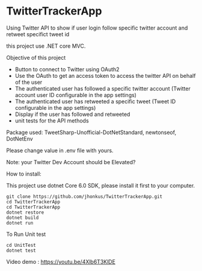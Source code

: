 # TwitterTrackerApp
Using Twitter API to show if user login follow specific twitter account and retweet specifict tweet id

this project use .NET core MVC.


Objective of this project

- Button to connect to Twitter using OAuth2
- Use the OAuth to get an access token to access the twitter API on behalf of the user
- The authenticated user has followed a specific twitter account (Twitter account user ID configurable in the app settings)
- The authenticated user has retweeted a specific tweet (Tweet ID configurable in the app settings)
- Display if the user has followed and retweeted
- unit tests for the API methods


Package used: TweetSharp-Unofficial-DotNetStandard, newtonseof, DotNetEnv


Please change value in .env file with yours.

Note: your Twitter Dev Account should be Elevated?

How to install:

This project use dotnet Core 6.0 SDK, please install it first to your computer.

```
git clone https://github.com/jhonkus/TwitterTrackerApp.git
cd TwitterTrackerApp
cd TwitterTrackerApp
dotnet restore
dotnet build
dotnet run

```

To Run Unit test

```
cd UnitTest
dotnet test
```


Video demo : https://youtu.be/4Xlb6T3KlDE
